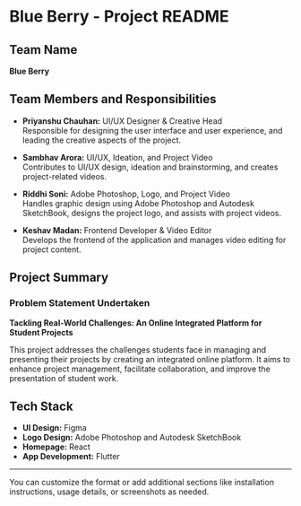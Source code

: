 # Blue Berry - Project README

## Team Name
**Blue Berry**

## Team Members and Responsibilities
- **Priyanshu Chauhan:** UI/UX Designer & Creative Head  
  Responsible for designing the user interface and user experience, and leading the creative aspects of the project.

- **Sambhav Arora:** UI/UX, Ideation, and Project Video  
  Contributes to UI/UX design, ideation and brainstorming, and creates project-related videos.

- **Riddhi Soni:** Adobe Photoshop, Logo, and Project Video  
  Handles graphic design using Adobe Photoshop and Autodesk SketchBook, designs the project logo, and assists with project videos.

- **Keshav Madan:** Frontend Developer & Video Editor  
  Develops the frontend of the application and manages video editing for project content.

## Project Summary
### Problem Statement Undertaken
**Tackling Real-World Challenges: An Online Integrated Platform for Student Projects**

This project addresses the challenges students face in managing and presenting their projects by creating an integrated online platform. It aims to enhance project management, facilitate collaboration, and improve the presentation of student work.

## Tech Stack
- **UI Design:** Figma
- **Logo Design:** Adobe Photoshop and Autodesk SketchBook
- **Homepage:** React
- **App Development:** Flutter

---

You can customize the format or add additional sections like installation instructions, usage details, or screenshots as needed.
